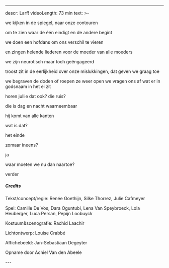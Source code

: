 
---
descr: Larf!
videoLength: 73 min
text: >-
  <p>we kijken in de spiegel, naar onze contouren</p><p>om te zien waar de één eindigt en de andere begint</p><p>we doen een hofdans om ons verschil te vieren</p><p>en zingen helende liederen voor de moeder van alle moeders</p><p>we zijn neurotisch maar toch geëngageerd</p><p>troost zit in de eerlijkheid over onze mislukkingen, dat geven we graag toe</p><p>we begraven de doden of roepen ze weer open we vragen ons af wat er in godsnaam in het ei zit</p><p>horen jullie dat ook? die ruis?</p><p>die is dag en nacht waarneembaar</p><p>hij komt van alle kanten</p><p>wat is dat?</p><p>het einde</p><p>zomaar ineens?</p><p>ja</p><p>waar moeten we nu dan naartoe?</p><p>verder</p><h5>Credits</h5><p>Tekst/concept/regie: Renée Goethijn, Silke Thorrez, Julie Cafmeyer</p><p>Spel: Camille De Vos, Dara Oguntubi, Lena Van Speybroeck, Lola Heuberger, Luca Persan, Pepijn Loobuyck</p><p>Kostuum&amp;scenografie: Rachid Laachir</p><p>Lichtontwerp: Louise Crabbé</p><p>Affichebeeld: Jan-Sebastiaan Degeyter</p><p>Opname door Achiel Van den Abeele</p>
---
